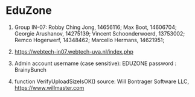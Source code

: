# EduZone

 
1. Group IN-07: Robby Ching Jong, 14656116; Max Boot, 14606704; Georgie Arushanov, 14275139; Vincent Schoonderwoerd, 13753002; Remco Hogerwerf, 14348462; Marcello Hermans, 14621951;


2. https://webtech-in07.webtech-uva.nl/index.php
3. Admin account username (case sensitive): EDUZONE
                 password                 : BrainyBunch
                 
4. function VerifyUploadSizeIsOK()
   source: Will Bontrager Software LLC, https://www.willmaster.com

  

